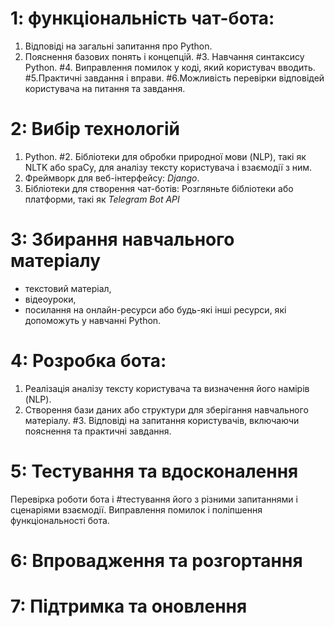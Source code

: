# 1: функціональність чат-бота:

1. Відповіді на загальні запитання про Python.
2. Пояснення базових понять і концепцій.
#3. Навчання синтаксису Python.
#4. Виправлення помилок у коді, який користувач вводить.
#5.Практичні завдання і вправи.
#6.Можливість перевірки відповідей користувача на питання та завдання.

# 2: Вибір технологій

1. Python.
#2. Бібліотеки для обробки природної мови (NLP), такі як NLTK або spaCy, для аналізу тексту користувача і взаємодії з ним.
3. Фреймворк для веб-інтерфейсу: *Django*.
4. Бібліотеки для створення чат-ботів: Розгляньте бібліотеки або платформи, такі як *Telegram Bot API* 

# 3: Збирання навчального матеріалу

- текстовий матеріал, 
- відеоуроки,
- посилання на онлайн-ресурси або будь-які інші ресурси, які допоможуть у навчанні Python.

# 4: Розробка бота:

1. Реалізація аналізу тексту користувача та визначення його намірів (NLP).
2. Створення бази даних або структури для зберігання навчального матеріалу.
#3. Відповіді на запитання користувачів, включаючи пояснення та практичні завдання.

# 5: Тестування та вдосконалення

Перевірка роботи бота і #тестування його з різними запитаннями і сценаріями взаємодії. 
Виправлення помилок і поліпшення функціональності бота.

# 6: Впровадження та розгортання

# 7: Підтримка та оновлення


